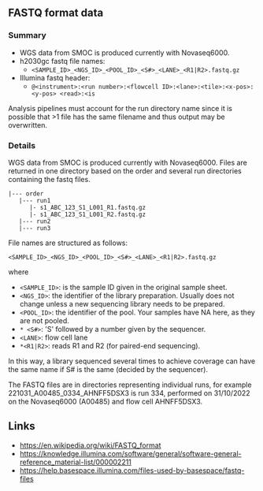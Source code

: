 ## FASTQ format data

### Summary 
* WGS data from SMOC is produced currently with Novaseq6000.
* h2030gc fastq file names:
    * `<SAMPLE_ID>_<NGS_ID>_<POOL_ID>_<S#>_<LANE>_<R1|R2>.fastq.gz`
* Illumina fastq header:
    * `@<instrument>:<run number>:<flowcell ID>:<lane>:<tile>:<x-pos>:<y-pos> <read>:<is`

Analysis pipelines must account for the run directory name since it is possible that >1 file has the same filename and thus output may be overwritten.

### Details
WGS data from SMOC is produced currently with Novaseq6000.
Files are returned in one directory based on the order and several run directories containing the fastq files.

```
|--- order
   |--- run1
      |- s1_ABC_123_S1_L001_R1.fastq.gz
      |- s1_ABC_123_S1_L001_R2.fastq.gz
   |--- run2
   |--- run3
```

File names are structured as follows:

`<SAMPLE_ID>_<NGS_ID>_<POOL_ID>_<S#>_<LANE>_<R1|R2>.fastq.gz`

where

* `<SAMPLE_ID>`: is the sample ID given in the original sample sheet.
* `<NGS_ID>`: the identifier of the library preparation. Usually does not change unless a new sequencing library needs to be prepared.
* `<POOL_ID>`: the identifier of the pool. Your samples have NA here, as they are not pooled.
* `* <S#>`: 'S' followed by a number given by the sequencer.
* `<LANE>`: flow cell lane
* `*<R1|R2>`: reads R1 and R2 (for paired-end sequencing).

In this way, a library sequenced several times to achieve coverage can have the same name if S# is the same (decided by the sequencer).

The FASTQ files are in directories representing individual runs, for example 221031_A00485_0334_AHNFF5DSX3 is run 334, performed on 31/10/2022 on the Novaseq6000 (A00485) and flow cell AHNFF5DSX3.


## Links
* <https://en.wikipedia.org/wiki/FASTQ_format>
* <https://knowledge.illumina.com/software/general/software-general-reference_material-list/000002211>
* <https://help.basespace.illumina.com/files-used-by-basespace/fastq-files>

